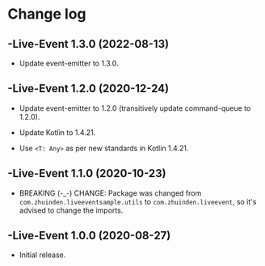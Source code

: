 # Change log

-Live-Event 1.3.0 (2022-08-13)
--------------------------------
- Update event-emitter to 1.3.0.

-Live-Event 1.2.0 (2020-12-24)
--------------------------------
- Update event-emitter to 1.2.0 (transitively update command-queue to 1.2.0).

- Update Kotlin to 1.4.21.

- Use `<T: Any>` as per new standards in Kotlin 1.4.21.

-Live-Event 1.1.0 (2020-10-23)
--------------------------------
- BREAKING (-_-) CHANGE: Package was changed from `com.zhuinden.liveeventsample.utils` to `com.zhuinden.liveevent`, so it's advised to change the imports.

-Live-Event 1.0.0 (2020-08-27)
--------------------------------
- Initial release.